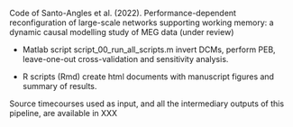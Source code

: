 Code of Santo-Angles et al. (2022). Performance-dependent reconfiguration of large-scale networks supporting working memory: a dynamic causal modelling study of MEG data (under review)

- Matlab script script_00_run_all_scripts.m invert DCMs, perform PEB, leave-one-out cross-validation and sensitivity analysis.

- R scripts (Rmd) create html documents with manuscript figures and summary of results.

Source timecourses used as input, and all the intermediary outputs of this pipeline, are available in XXX
